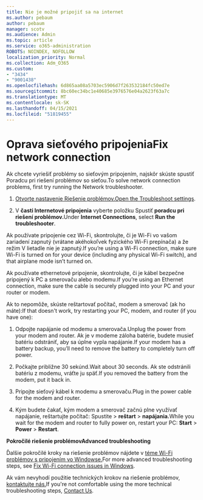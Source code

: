 ```yaml
---
title: Nie je možné pripojiť sa na internet
ms.author: pebaum
author: pebaum
manager: scotv
ms.audience: Admin
ms.topic: article
ms.service: o365-administration
ROBOTS: NOINDEX, NOFOLLOW
localization_priority: Normal
ms.collection: Adm_O365
ms.custom:
- "3434"
- "9001438"
ms.openlocfilehash: 6d865aa08a5703ec5906d7f263532184fc50ed7e
ms.sourcegitcommit: 8bc60ec34bc1e40685e3976576e04a2623f63a7c
ms.translationtype: MT
ms.contentlocale: sk-SK
ms.lasthandoff: 04/15/2021
ms.locfileid: "51819455"
---
```

# <a name="fix-network-connection"></a><span data-ttu-id="4d4c2-102">Oprava sieťového pripojenia</span><span class="sxs-lookup"><span data-stu-id="4d4c2-102">Fix network connection</span></span>

<span data-ttu-id="4d4c2-103">Ak chcete vyriešiť problémy so sieťovým pripojením, najskôr skúste spustiť Poradcu pri riešení problémov so sieťou.</span><span class="sxs-lookup"><span data-stu-id="4d4c2-103">To solve network connection problems, first try running the Network troubleshooter.</span></span> 

1. <span data-ttu-id="4d4c2-104">[Otvorte nastavenie Riešenie problémov.](ms-settings:troubleshoot)</span><span class="sxs-lookup"><span data-stu-id="4d4c2-104">[Open the Troubleshoot settings](ms-settings:troubleshoot).</span></span>

2. <span data-ttu-id="4d4c2-105">V **časti Internetové pripojenia** vyberte položku Spustiť **poradcu pri riešení problémov.**</span><span class="sxs-lookup"><span data-stu-id="4d4c2-105">Under **Internet Connections**, select **Run the troubleshooter**.</span></span>

<span data-ttu-id="4d4c2-106">Ak používate pripojenie cez Wi-Fi, skontrolujte, či je Wi-Fi vo vašom zariadení zapnutý (vrátane akéhokoľvek fyzického Wi-Fi prepínača) a že režim V lietadle nie je zapnutý.</span><span class="sxs-lookup"><span data-stu-id="4d4c2-106">If you’re using a Wi-Fi connection, make sure Wi-Fi is turned on for your device (including any physical Wi-Fi switch), and that airplane mode isn’t turned on.</span></span>

<span data-ttu-id="4d4c2-107">Ak používate ethernetové pripojenie, skontrolujte, či je kábel bezpečne pripojený k PC a smerovaču alebo modemu.</span><span class="sxs-lookup"><span data-stu-id="4d4c2-107">If you’re using an Ethernet connection, make sure the cable is securely plugged into your PC and your router or modem.</span></span>

<span data-ttu-id="4d4c2-108">Ak to nepomôže, skúste reštartovať počítač, modem a smerovač (ak ho máte):</span><span class="sxs-lookup"><span data-stu-id="4d4c2-108">If that doesn't work, try restarting your PC, modem, and router (if you have one):</span></span>

1. <span data-ttu-id="4d4c2-109">Odpojte napájanie od modemu a smerovača.</span><span class="sxs-lookup"><span data-stu-id="4d4c2-109">Unplug the power from your modem and router.</span></span> <span data-ttu-id="4d4c2-110">Ak je v modeme záloha batérie, budete musieť batériu odstrániť, aby sa úplne vypla napájanie.</span><span class="sxs-lookup"><span data-stu-id="4d4c2-110">If your modem has a battery backup, you’ll need to remove the battery to completely turn off power.</span></span>

2. <span data-ttu-id="4d4c2-111">Počkajte približne 30 sekúnd.</span><span class="sxs-lookup"><span data-stu-id="4d4c2-111">Wait about 30 seconds.</span></span> <span data-ttu-id="4d4c2-112">Ak ste odstránili batériu z modemu, vráťte ju späť.</span><span class="sxs-lookup"><span data-stu-id="4d4c2-112">If you removed the battery from the modem, put it back in.</span></span>

3. <span data-ttu-id="4d4c2-113">Pripojte sieťový kábel k modemu a smerovaču.</span><span class="sxs-lookup"><span data-stu-id="4d4c2-113">Plug in the power cable for the modem and router.</span></span>

4. <span data-ttu-id="4d4c2-114">Kým budete čakať, kým modem a smerovač začnú plne využívať napájanie, reštartujte počítač: Spustite   >  **reštart**  >  **napájania.**</span><span class="sxs-lookup"><span data-stu-id="4d4c2-114">While you wait for the modem and router to fully power on, restart your PC: **Start** > **Power** > **Restart**.</span></span>

<span data-ttu-id="4d4c2-115">**Pokročilé riešenie problémov**</span><span class="sxs-lookup"><span data-stu-id="4d4c2-115">**Advanced troubleshooting**</span></span>

<span data-ttu-id="4d4c2-116">Ďalšie pokročilé kroky na riešenie problémov nájdete v [téme Wi-Fi problémov s pripojením vo Windowse.](https://support.microsoft.com/help/10741?ocid=SMC10741%2F)</span><span class="sxs-lookup"><span data-stu-id="4d4c2-116">For more advanced troubleshooting steps, see [Fix Wi-Fi connection issues in Windows](https://support.microsoft.com/help/10741?ocid=SMC10741%2F).</span></span> 

<span data-ttu-id="4d4c2-117">Ak vám nevyhodí použitie technických krokov na riešenie problémov, [kontaktujte nás.](https://support.microsoft.com/contactus)</span><span class="sxs-lookup"><span data-stu-id="4d4c2-117">If you're not comfortable using the more technical troubleshooting steps, [Contact Us](https://support.microsoft.com/contactus).</span></span>
